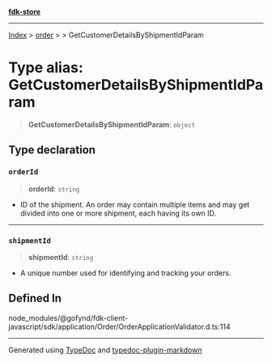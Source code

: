 [**fdk-store**](../../../README.md)
***

[Index](../../../API.md) > [order](../../README.md) > [<internal>](../README.md) > GetCustomerDetailsByShipmentIdParam

# Type alias: GetCustomerDetailsByShipmentIdParam

> **GetCustomerDetailsByShipmentIdParam**: `object`

## Type declaration

### `orderId`

> **orderId**: `string`

- ID of the shipment. An order may contain
multiple items and may get divided into one or more shipment, each having
its own ID.

***

### `shipmentId`

> **shipmentId**: `string`

- A unique number used for identifying and
tracking your orders.

## Defined In

node\_modules/@gofynd/fdk-client-javascript/sdk/application/Order/OrderApplicationValidator.d.ts:114

***
Generated using [TypeDoc](https://typedoc.org/) and [typedoc-plugin-markdown](https://www.npmjs.com/package/typedoc-plugin-markdown)
